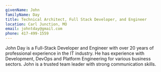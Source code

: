```yaml
---
givenName: John
familyName: Day
title: Technical Architect, Full Stack Developer, and Engineer
location: Carl Junction, MO
email: johntday@gmail.com
phone: 417-499-1559
---
```


John Day is a Full-Stack Developer and Engineer with over 20 years of professional experience in the IT industry. He has experience with Development, DevOps 
and Platform Engineering for various business sectors.  John is a trusted team leader with strong communication skills.
